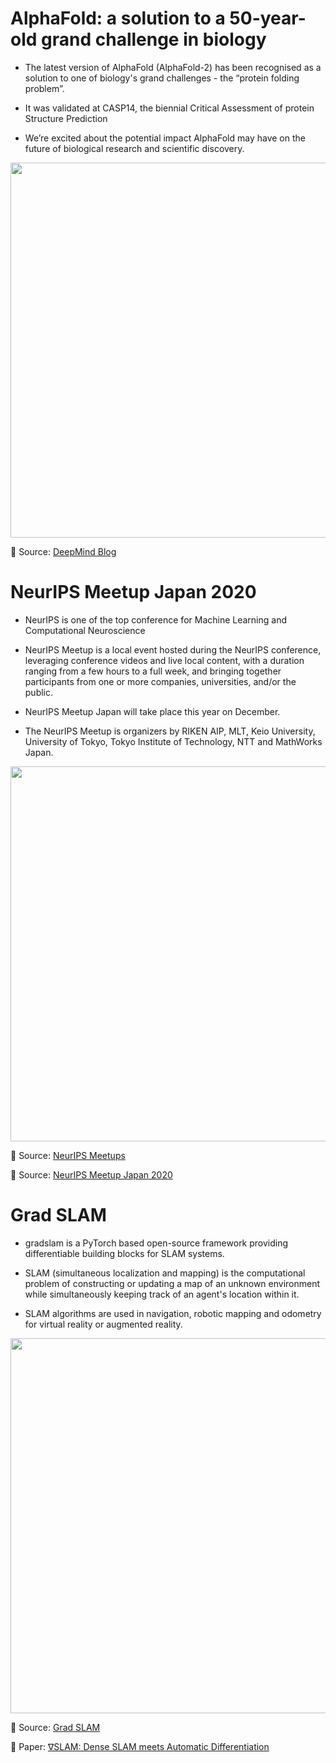 # AlphaFold: a solution to a 50-year-old grand challenge in biology

- The latest version of AlphaFold (AlphaFold-2) has been recognised as a solution to one of biology's grand challenges - the “protein folding problem”. 

- It was validated at CASP14, the biennial Critical Assessment of protein Structure Prediction

- We’re excited about the potential impact AlphaFold may have on the future of biological research and scientific discovery. 

[<p align="center"> <img src="https://github.com/Machine-Learning-Tokyo/AI-ML-Newsletter/blob/master/images/alphafold.gif" width="600" /> </p>](https://deepmind.com/blog/article/alphafold-a-solution-to-a-50-year-old-grand-challenge-in-biology)

📌 Source: [DeepMind Blog](https://deepmind.com/blog/article/alphafold-a-solution-to-a-50-year-old-grand-challenge-in-biology)


# NeurIPS Meetup Japan 2020

- NeurIPS is one of the top conference for Machine Learning and Computational Neuroscience

- NeurIPS Meetup is a local event hosted during the NeurIPS conference, leveraging conference videos and live local content, with a duration ranging from a few hours to a full week, and bringing together participants from one or more companies, universities, and/or the public. 

- NeurIPS Meetup Japan will take place this year on December. 

- The NeurIPS Meetup is organizers by RIKEN AIP, MLT, Keio University, University of Tokyo, Tokyo Institute of Technology, NTT and MathWorks Japan.  

[<p align="center"> <img src="https://github.com/Machine-Learning-Tokyo/AI-ML-Newsletter/blob/master/images/NeurIPS_Japan_2020.jpeg" width="600" /> </p>](https://neuripsmeetupjapan.github.io/)



📌 Source: [NeurIPS Meetups](https://neuripsconf.medium.com/making-meetups-for-neurips-2020-bbacadaaf6bd)

📌 Source: [NeurIPS Meetup Japan 2020](https://neuripsmeetupjapan.github.io/)


# Grad SLAM

- gradslam is a PyTorch based open-source framework providing differentiable building blocks for SLAM systems.

- SLAM (simultaneous localization and mapping) is the computational problem of constructing or updating a map of an unknown environment while simultaneously keeping track of an agent's location within it. 

- SLAM algorithms are used in navigation, robotic mapping and odometry for virtual reality or augmented reality.
 

[<p align="center"> <img src="https://github.com/Machine-Learning-Tokyo/AI-ML-Newsletter/blob/master/images/gradSLAM.gif" width="600" /> </p>](https://gradslam.github.io/)

📌 Source: [Grad SLAM](https://gradslam.github.io/)

📌 Paper: [∇SLAM: Dense SLAM meets Automatic Differentiation](https://gradslam.github.io/paper.pdf)
